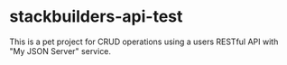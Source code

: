 # stackbuilders-api-test
This is a pet project for CRUD operations using a users RESTful API with "My JSON Server" service.
